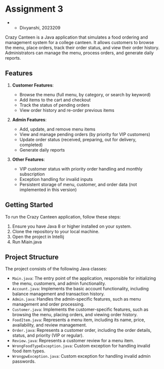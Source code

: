 # Assignment 3

- - Divyanshi, 2023209

Crazy Canteen is a Java application that simulates a food ordering and management system for a college canteen. It allows customers to browse the menu, place orders, track their order status, and view their order history. Administrators can manage the menu, process orders, and generate daily reports.

## Features

1. **Customer Features**:
   - Browse the menu (full menu, by category, or search by keyword)
   - Add items to the cart and checkout
   - Track the status of pending orders
   - View order history and re-order previous items

2. **Admin Features**:
   - Add, update, and remove menu items
   - View and manage pending orders (by priority for VIP customers)
   - Update order status (received, preparing, out for delivery, completed)
   - Generate daily reports

3. **Other Features**:
   - VIP customer status with priority order handling and monthly subscription
   - Exception handling for invalid inputs
   - Persistent storage of menu, customer, and order data (not implemented in this version)

## Getting Started

To run the Crazy Canteen application, follow these steps:

1. Ensure you have Java 8 or higher installed on your system.
2. Clone the repository to your local machine.
3. Open the project in Intellij
4. Run Miain.java

## Project Structure

The project consists of the following Java classes:

- `Main.java`: The entry point of the application, responsible for initializing the menu, customers, and admin functionality.
- `Account.java`: Implements the basic account functionality, including balance management and transaction history.
- `Admin.java`: Handles the admin-specific features, such as menu management and order processing.
- `Customer.java`: Implements the customer-specific features, such as browsing the menu, placing orders, and viewing order history.
- `FoodItem.java`: Represents a menu item, including its name, price, availability, and review management.
- `Order.java`: Represents a customer order, including the order details, status, and priority (VIP or regular).
- `Review.java`: Represents a customer review for a menu item.
- `WrongFoodTypeException.java`: Custom exception for handling invalid food item types.
- `WrongpwException.java`: Custom exception for handling invalid admin passwords.
